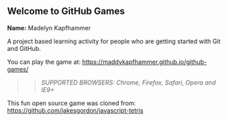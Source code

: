 ## Welcome to GitHub Games

**Name:** Madelyn Kapfhammer

A project based learning activity for people who are getting started with Git and GitHub.

You can play the game at: https://maddykapfhammer.github.io/github-games/

>> _*SUPPORTED BROWSERS*: Chrome, Firefox, Safari, Opera and IE9+_

This fun open source game was cloned from: https://github.com/jakesgordon/javascript-tetris
